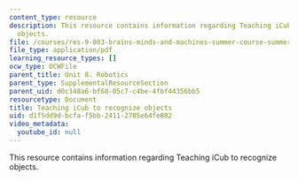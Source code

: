 ```yaml
---
content_type: resource
description: This resource contains information regarding Teaching iCub to recognize
  objects.
file: /courses/res-9-003-brains-minds-and-machines-summer-course-summer-2015/d1f5dd9dbcfaf5bb24112785e64fe082_MITRES_9_003SUM15_Lec8-6-2.pdf
file_type: application/pdf
learning_resource_types: []
ocw_type: OCWFile
parent_title: Unit 8. Robotics
parent_type: SupplementalResourceSection
parent_uid: d0c148a6-bf68-05c7-c4be-4fbf44356bb5
resourcetype: Document
title: Teaching iCub to recognize objects
uid: d1f5dd9d-bcfa-f5bb-2411-2785e64fe082
video_metadata:
  youtube_id: null
---
```

This resource contains information regarding Teaching iCub to recognize objects.

